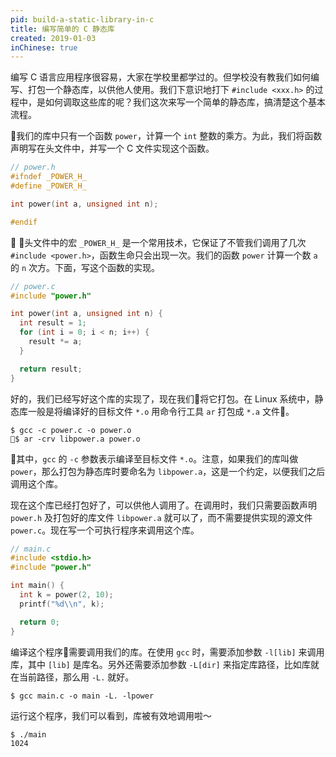 ```yaml
---
pid: build-a-static-library-in-c
title: 编写简单的 C 静态库
created: 2019-01-03
inChinese: true
---
```


编写 C 语言应用程序很容易，大家在学校里都学过的。但学校没有教我们如何编写、打包一个静态库，以供他人使用。我们下意识地打下 `#include <xxx.h>` 的过程中，是如何调取这些库的呢？我们这次来写一个简单的静态库，搞清楚这个基本流程。

我们的库中只有一个函数 `power`，计算一个 `int` 整数的乘方。为此，我们将函数声明写在头文件中，并写一个 C 文件实现这个函数。

```C
// power.h
#ifndef _POWER_H_
#define _POWER_H_

int power(int a, unsigned int n);

#endif
```

头文件中的宏 `_POWER_H_` 是一个常用技术，它保证了不管我们调用了几次 `#include <power.h>`，函数生命只会出现一次。我们的函数 `power` 计算一个数 `a` 的 `n` 次方。下面，写这个函数的实现。

```C
// power.c
#include "power.h"

int power(int a, unsigned int n) {
  int result = 1;
  for (int i = 0; i < n; i++) {
    result *= a;
  }

  return result;
}
```

好的，我们已经写好这个库的实现了，现在我们将它打包。在 Linux 系统中，静态库一般是将编译好的目标文件 `*.o` 用命令行工具 `ar` 打包成 `*.a` 文件。

```Shell
$ gcc -c power.c -o power.o
$ ar -crv libpower.a power.o
```

其中，`gcc` 的 `-c` 参数表示编译至目标文件 `*.o`。注意，如果我们的库叫做 `power`，那么打包为静态库时要命名为 `libpower.a`，这是一个约定，以便我们之后调用这个库。

现在这个库已经打包好了，可以供他人调用了。在调用时，我们只需要函数声明 `power.h` 及打包好的库文件 `libpower.a` 就可以了，而不需要提供实现的源文件 `power.c`。现在写一个可执行程序来调用这个库。

```C
// main.c
#include <stdio.h>
#include "power.h"

int main() {
  int k = power(2, 10);
  printf("%d\\n", k);

  return 0;
}
```

编译这个程序需要调用我们的库。在使用 `gcc` 时，需要添加参数 `-l[lib]` 来调用库，其中 `[lib]` 是库名。另外还需要添加参数 `-L[dir]` 来指定库路径，比如库就在当前路径，那么用 `-L.` 就好。

```Shell
$ gcc main.c -o main -L. -lpower 
```

运行这个程序，我们可以看到，库被有效地调用啦～

```Shell
$ ./main
1024
```
